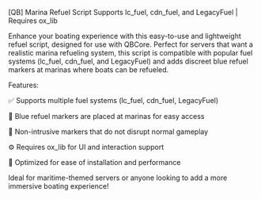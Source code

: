 [QB] Marina Refuel Script Supports lc_fuel, cdn_fuel, and LegacyFuel | Requires ox_lib

Enhance your boating experience with this easy-to-use and lightweight refuel script, designed for use with QBCore. Perfect for servers that want a realistic marina refueling system, this script is compatible with popular fuel systems (lc_fuel, cdn_fuel, and LegacyFuel) and adds discreet blue refuel markers at marinas where boats can be refueled.

Features:

✅ Supports multiple fuel systems (lc_fuel, cdn_fuel, LegacyFuel)

🚤 Blue refuel markers are placed at marinas for easy access

🔵 Non-intrusive markers that do not disrupt normal gameplay

⚙️ Requires ox_lib for UI and interaction support

🚀 Optimized for ease of installation and performance

Ideal for maritime-themed servers or anyone looking to add a more immersive boating experience!
